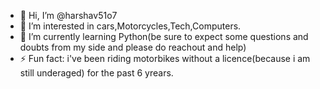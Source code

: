- 👋 Hi, I’m @harshav51o7
- 👀 I’m interested in cars,Motorcycles,Tech,Computers.
- 🌱 I’m currently learning Python(be sure to expect some questions and doubts from my side and please do reachout and help)
- ⚡ Fun fact: i've been riding motorbikes without a licence(because i am still underaged) for the past 6 yrears.

<!---
harshav51o7/harshav51o7 is a ✨ special ✨ repository because its `README.md` (this file) appears on your GitHub profile.
You can click the Preview link to take a look at your changes.
--->

